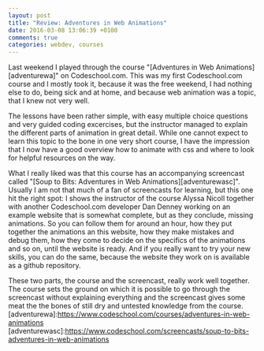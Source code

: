 ```yaml
---
layout: post
title: "Review: Adventures in Web Animations"
date: 2016-03-08 13:06:39 +0100
comments: true
categories: webdev, courses
---
```


Last weekend I played through the course "[Adventures in Web Animations][adventurewa]" on Codeschool.com. This was my first Codeschool.com course and I mostly took it, because it was the free weekend, I had nothing else to do, being sick and at home, and because web animation was a topic, that I knew not very well.

The lessons have been rather simple, with easy multiple choice questions and very guided coding excercises, but the instructor managed to explain the different parts of animation in great detail. While one cannot expect to learn this topic to the bone in one very short course, I have the impression that I now have a good overview how to animate with css and where to look for helpful resources on the way.

What I really liked was that this course has an accompanying screencast called "[Soup to Bits: Adventures in Web Animations][adventurewasc]". Usually I am not that much of a fan of screencasts for learning, but this one hit the right spot: I shows the instructor of the course Alyssa Nicoll together with another Codeschool.com developer Dan Denney working on an example website that is somewhat complete, but as they conclude, missing animations. So you can follow them for around an hour, how they put together the animations an this website, how they make mistakes and debug them, how they come to decide on the specifics of the animations and so on, until the website is ready. And if you really want to try your new skills, you can do the same, because the website they work on is available as a github repository.

These two parts, the course and the screencast, really work well together. The course sets the ground on which it is possible to go through the screencast without explaining everything and the screencast gives some meat the the bones of still dry and untested knowledge from the course.
[adventurewa]:https://www.codeschool.com/courses/adventures-in-web-animations
[adventurewasc]:https://www.codeschool.com/screencasts/soup-to-bits-adventures-in-web-animations
